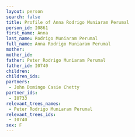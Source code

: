 ```yaml
---
layout: person
search: false
title: Profile of Anna Rodrigo Muniaram Perumal
person_id: I0861
first_name: Anna
last_name: Rodrigo Muniaram Perumal
full_name: Anna Rodrigo Muniaram Perumal
mother: 
mother_id: 
father: Peter Rodrigo Muniaram Perumal
father_id: I0740
children:
children_ids:
partners:
 - John Domingo Casie Chetty
partner_ids:
 - I0733
relevant_trees_names:
 - Peter Rodrigo Muniaram Perumal
relevant_trees_ids:
 - I0740
sex: F
---
```


